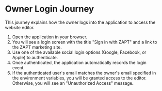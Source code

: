 # Owner Login Journey

This journey explains how the owner logs into the application to access the website editor.

1. Open the application in your browser.
2. You will see a login screen with the title "Sign in with ZAPT" and a link to the ZAPT marketing site.
3. Use one of the available social login options (Google, Facebook, or Apple) to authenticate.
4. Once authenticated, the application automatically records the login event.
5. If the authenticated user's email matches the owner's email specified in the environment variables, you will be granted access to the editor. Otherwise, you will see an "Unauthorized Access" message.